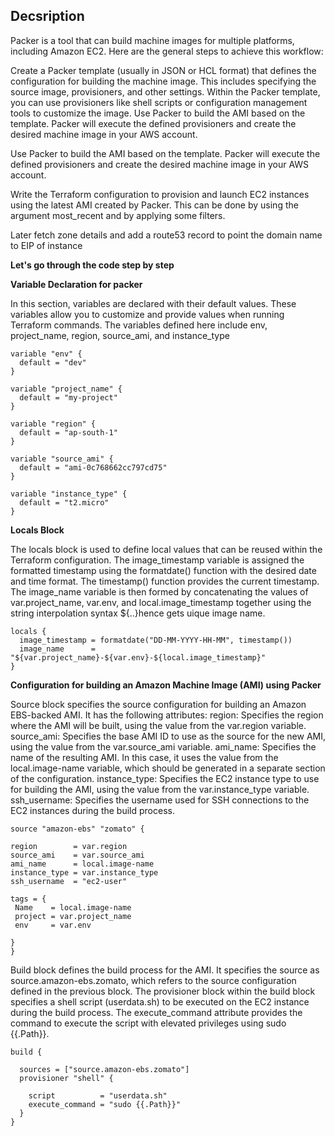 ## Decsription

Packer is a tool that can build machine images for multiple platforms, including Amazon EC2. Here are the general steps to achieve this workflow:

Create a Packer template (usually in JSON or HCL format) that defines the configuration for building the machine image. This includes specifying the source image, provisioners, and other settings. Within the Packer template, you can use provisioners like shell scripts or configuration management tools to customize the image.
Use Packer to build the AMI based on the template. Packer will execute the defined provisioners and create the desired machine image in your AWS account.

Use Packer to build the AMI based on the template. Packer will execute the defined provisioners and create the desired machine image in your AWS account.

Write the Terraform configuration to provision and launch EC2 instances using the latest AMI created by Packer. This can be done by using the argument most_recent and by applying some filters.

Later fetch zone details and add a route53 record to point the domain name to EIP of instance

**Let's go through the code step by step**

**Variable Declaration for packer**

In this section, variables are declared with their default values. These variables allow you to customize and provide values when running Terraform commands. The variables defined here include env, project_name, region, source_ami, and instance_type
 
```
variable "env" {
  default = "dev"
}

variable "project_name" {
  default = "my-project"
}

variable "region" {
  default = "ap-south-1"
}

variable "source_ami" {
  default = "ami-0c768662cc797cd75"
}

variable "instance_type" {
  default = "t2.micro"
}
```
**Locals Block**

The locals block is used to define local values that can be reused within the Terraform configuration. The image_timestamp variable is assigned the formatted timestamp using the formatdate() function with the desired date and time format. The timestamp() function provides the current timestamp. The image_name variable is then formed by concatenating the values of var.project_name, var.env, and local.image_timestamp together using the string interpolation syntax ${..}hence gets uique image name.

```
locals {
  image_timestamp = formatdate("DD-MM-YYYY-HH-MM", timestamp())
  image_name      = "${var.project_name}-${var.env}-${local.image_timestamp}"
}
```
**Configuration for building an Amazon Machine Image (AMI) using Packer**
 
 Source block specifies the source configuration for building an Amazon EBS-backed AMI. It has the following attributes:
    region: Specifies the region where the AMI will be built, using the value from the var.region variable.
    source_ami: Specifies the base AMI ID to use as the source for the new AMI, using the value from the var.source_ami variable.
    ami_name: Specifies the name of the resulting AMI. In this case, it uses the value from the local.image-name variable, which should be generated in a separate section of the configuration.
    instance_type: Specifies the EC2 instance type to use for building the AMI, using the value from the var.instance_type variable.
    ssh_username: Specifies the username used for SSH connections to the EC2 instances during the build process.
    
   ```
   source "amazon-ebs" "zomato" {
 
  region        = var.region
  source_ami    = var.source_ami
  ami_name      = local.image-name
  instance_type = var.instance_type
  ssh_username  = "ec2-user"
 
  tags = {
    Name    = local.image-name
    project = var.project_name
    env     = var.env
 
  }
}
```
Build block defines the build process for the AMI. It specifies the source as source.amazon-ebs.zomato, which refers to the source configuration defined in the previous block. The provisioner block within the build block specifies a shell script (userdata.sh) to be executed on the EC2 instance during the build process. The execute_command attribute provides the command to execute the script with elevated privileges using sudo {{.Path}}.

```
build {
 
  sources = ["source.amazon-ebs.zomato"]
  provisioner "shell" {
 
    script          = "userdata.sh"
    execute_command = "sudo {{.Path}}"
  }
}
```
